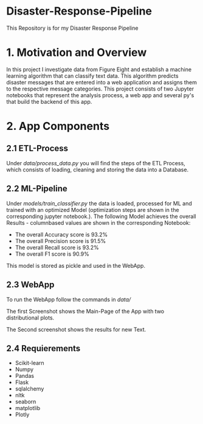 # Disaster-Response-Pipeline
This Repository is for my Disaster Response Pipeline
# 1. Motivation and Overview
In this project I investigate data from Figure Eight and establish a machine learning algorithm that can classify text data. 
This algorithm predicts disaster messages that are entered into a web application and assigns them to the respective message categories. 
This project consists of two Jupyter notebooks that represent the analysis process, a web app and several py's that build the backend of this app. 
# 2. App Components 
## 2.1 ETL-Process 
Under *data/process_data.py* you will find the steps of the ETL Process, which consists of loading, cleaning and storing the data into a Database. 

## 2.2 ML-Pipeline 

Under *models/train_classifier.py* the data is loaded, processed for ML and trained with an optimized Model (optimization steps are shown in the corresponding jupyter notebook.). 
The following Model achieves the overall Results - columnbased values are shown in the corresponding Notebook:
  + The overall Accuracy score is 93.2%
  + The overall Precision score is 91.5%
  + The overall Recall score is 93.2%
  + The overall F1 score is 90.9%

This model is stored as pickle and used in the WebApp.

## 2.3 WebApp 

To run the WebApp follow the commands in *data/* 

The first Screenshot shows the Main-Page of the App with two distributional plots. 


The Second screenshot shows the results for new Text. 

## 2.4 Requierements

+ Scikit-learn  
+ Numpy 
+ Pandas 
+ Flask 
+ sqlalchemy
+ nltk 
+ seaborn 
+ matplotlib 
+ Plotly 


